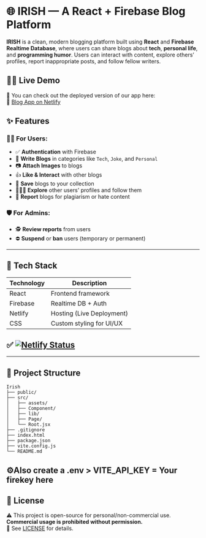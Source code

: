 # 🌐 IRISH — A React + Firebase Blog Platform


**IRISH** is a clean, modern blogging platform built using **React** and **Firebase Realtime Database**, where users can share blogs about **tech**, **personal life**, and **programming humor**. Users can interact with content, explore others’ profiles, report inappropriate posts, and follow fellow writers.

## 🧑‍💻 Live Demo

🚀 You can check out the deployed version of our app here:  
🔗 [Blog App on Netlify](https://warchild.netlify.app/)



## ✨ Features

### 🧑‍💻 For Users:
- ✅ **Authentication** with Firebase
- 📝 **Write Blogs** in categories like `Tech`, `Joke`, and `Personal`
- 📷 **Attach Images** to blogs
- 👍 **Like & Interact** with other blogs
- 🧾 **Save** blogs to your collection
- 🧑‍🤝‍🧑 **Explore** other users' profiles and follow them
- 🚩 **Report** blogs for plagiarism or hate content

### 🛡️ For Admins:
- 🕵️ **Review reports** from users
- ⛔ **Suspend** or **ban** users (temporary or permanent)

---

## 🔧 Tech Stack

| Technology | Description                     |
|------------|---------------------------------|
| React      | Frontend framework              |
| Firebase   | Realtime DB + Auth              |
| Netlify    | Hosting (Live Deployment)       |
| CSS        | Custom styling for UI/UX        |

## ✅ [![Netlify Status](https://api.netlify.com/api/v1/badges/36bb9d2e-a147-4df6-8b5b-9048315bd479/deploy-status)](https://app.netlify.com/sites/warchild/deploys)

---

## 📂 Project Structure
```
Irish
├── public/                  
├── src/                     
│   ├── assets/              
│   ├── Component/           
│   ├── lib/                 
│   ├── Page/                
│   └── Root.jsx             
├── .gitignore               
├── index.html               
├── package.json             
├── vite.config.js           
└── README.md                
```
## ⚙️Also create a .env > VITE_API_KEY = Your firekey here

## 📄 License

⚠️ This project is open-source for personal/non-commercial use.  
**Commercial usage is prohibited without permission.**  
 👀 See [LICENSE](./LICENSE) for details.
